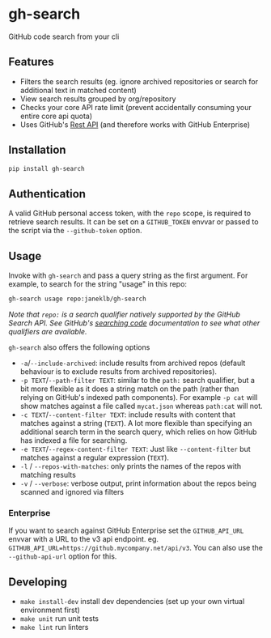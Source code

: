 # gh-search

GitHub code search from your cli

## Features

* Filters the search results (eg. ignore archived repositories or search for additional text in matched content)
* View search results grouped by org/repository
* Checks your core API rate limit (prevent accidentally consuming your entire core api quota)
* Uses GitHub's [Rest API] (and therefore works with GitHub Enterprise)

[Rest API]: https://docs.github.com/en/rest/reference/search#search-code

## Installation

```bash
pip install gh-search
```

## Authentication

A valid GitHub personal access token, with the `repo` scope, is required to retrieve search results.
It can be set on a `GITHUB_TOKEN` envvar or passed to the script via the `--github-token` option.

## Usage

Invoke with `gh-search` and pass a query string as the first argument. For example, to search for the string "usage" in this repo:
```bash
gh-search usage repo:janeklb/gh-search
```

_Note that `repo:` is a search qualifier natively supported by the GitHub Search API. See GitHub's [searching code] documentation to see what other qualifiers are available._

[searching code]: https://docs.github.com/en/github/searching-for-information-on-github/searching-code

`gh-search` also offers the following options

- `-a`/`--include-archived`: include results from archived repos (default behaviour is to exclude results from archived repositories).
- `-p TEXT`/`--path-filter TEXT`: similar to the `path:` search qualifier, but a bit more flexible as it does a string match on the path (rather than relying on GitHub's indexed path components). For example `-p cat` will show matches against a file called `mycat.json` whereas `path:cat` will not.
- `-c TEXT`/`--content-filter TEXT`: include results with content that matches against a string (`TEXT`). A lot more flexible than specifying an additional search term in the search query, which relies on how GitHub has indexed a file for searching.
- `-e TEXT`/`--regex-content-filter TEXT`: Just like `--content-filter` but matches against a regular expression (`TEXT`).
- `-l` / `--repos-with-matches`: only prints the names of the repos with matching results
- `-v` / `--verbose`: verbose output, print information about the repos being scanned and ignored via filters

### Enterprise

If you want to search against GitHub Enterprise set the `GITHUB_API_URL` envvar with a URL to the v3 api endpoint. eg. `GITHUB_API_URL=https://github.mycompany.net/api/v3`. You can also use the `--github-api-url` option for this.

## Developing

- `make install-dev` install dev dependencies (set up your own virtual environment first)
- `make unit` run unit tests
- `make lint` run linters
